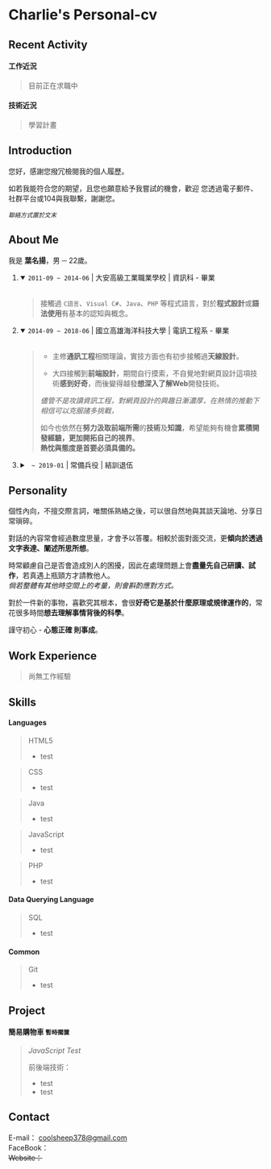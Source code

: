 # Charlie's Personal-cv

Recent Activity
---------------

#### 工作近況
> 目前正在求職中

#### 技術近況
> 學習計畫

Introduction
------------
您好，感謝您撥冗檢閱我的個人履歷。

如若我能符合您的期望，且您也願意給予我嘗試的機會，歡迎 您透過電子郵件、社群平台或104與我聯繫，謝謝您。<br>

<code><i>聯絡方式置於文末</i></code>

About Me
--------

我是 <b>葉名揚</b>，男 ─ 22歲。
<ol>
  <li>
    <details open>
      <summary>
        <code>2011-09 ~ 2014-06</code> | 大安高級工業職業學校 | 資訊科 - 畢業
      </summary><br>

> 接觸過 `C語言`、`Visual C#`、`Java`、`PHP` 等程式語言，對於<b>程式設計</b>或<b>語法使用</b>有基本的認知與概念。
    </details>
  </li>
  
  <li>
    <details open>
      <summary>
        <code>2014-09 ~ 2018-06</code> | 國立高雄海洋科技大學 | 電訊工程系 - 畢業
      </summary><br>
      
> * 主修<b>通訊工程</b>相關理論，實技方面也有初步接觸過<b>天線設計</b>。
>
> * 大四接觸到<b>前端設計</b>，期間自行摸索，不自覺地對網頁設計這項技術<b>感到好奇</b>，而後變得越發<b>想深入了解Web</b>開發技術。
>
> <i>儘管不是攻讀資訊工程，對網頁設計的興趣日漸濃厚，在熱情的推動下相信可以克服諸多挑戰，</i><br>
>
> 如今也依然在<b>努力汲取前端所需</b>的<b>技術</b>及<b>知識</b>，希望能夠有機會<b>累積開發經驗，更加開拓自己的視界</b>。<br>
> <b>熱忱與態度是首要必須具備的。</b>
    </details>
  </li>
  
  <li>
    <details>
      <summary>
        <code> ~ 2019-01</code> | 常備兵役 | 結訓退伍 
      </summary>
    </details>
  </li>
</ol>

Personality
-----------
個性內向，不擅交際言詞，唯關係熟絡之後，可以很自然地與其談天論地、分享日常瑣碎。

對話的內容常會經過數度思量，才會予以答覆。相較於面對面交流，更<b>傾向於透過文字表達、闡述所思所想</b>。

時常顧慮自己是否會造成別人的困擾，因此在處理問題上會<b>盡量先自己研讀、試作</b>，若真遇上瓶頸方才請教他人。<br>
<i>倘若整體有其他時空間上的考量，則會斟酌應對方式。</i>

對於一件新的事物，喜歡究其根本，會很<b>好奇它是基於什麼原理或規律運作的</b>，常花很多時間<b>想去理解事情背後的科學</b>。

謹守初心 - <b>心態正確 則事成</b>。

Work Experience
---------------
> 尚無工作經驗

Skills
------

#### Languages

> HTML5
> * test

> CSS
> * test 

> Java
> * test

> JavaScript
> * test

> PHP
> * test  

#### Data Querying Language <br> 

> SQL
> * test

#### Common

> Git
> * test

Project
-------

#### 簡易購物車 `暫時擱置`

> []()
>
> _JavaScript Test_
>
> 前後端技術：
> * test
> * test

Contact
-------

E-mail： [coolsheep378@gmail.com](coolsheep378@gmail.com) <br>
FaceBook： []()                                           <br>
<del> Website：</del>
